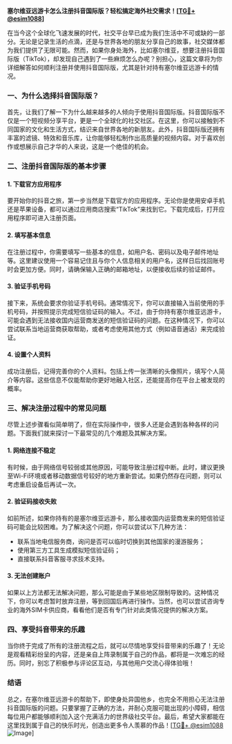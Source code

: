 **塞尔维亚远游卡怎么注册抖音国际版？轻松搞定海外社交需求！[[TG💪+ @esim1088](https://t.me/s/esim1088)]**

在当今这个全球化飞速发展的时代，社交平台早已成为我们生活中不可或缺的一部分。无论是记录生活的点滴，还是与世界各地的朋友分享自己的故事，社交媒体都为我们提供了无限可能。然而，如果你身处海外，比如塞尔维亚，想要注册抖音国际版（TikTok），却发现自己遇到了一些麻烦怎么办呢？别担心，这篇文章将为你详细解答如何顺利注册并使用抖音国际版，尤其是针对持有塞尔维亚远游卡的情况。

### 一、为什么选择抖音国际版？

首先，让我们了解一下为什么越来越多的人倾向于使用抖音国际版。抖音国际版不仅是一个短视频分享平台，更是一个全球化的社交社区。在这里，你可以接触到不同国家的文化和生活方式，结识来自世界各地的新朋友。此外，抖音国际版还拥有丰富的滤镜、特效和音乐库，让你能够轻松制作出高质量的视频内容。对于喜欢创作或想展示自己才华的人来说，这是一个绝佳的机会。

### 二、注册抖音国际版的基本步骤

#### 1. 下载官方应用程序

要开始你的抖音之旅，第一步当然是下载官方的应用程序。无论你是使用安卓手机还是苹果设备，都可以通过应用商店搜索“TikTok”来找到它。下载完成后，打开应用程序即可进入注册页面。

#### 2. 填写基本信息

在注册过程中，你需要填写一些基本的信息，如用户名、密码以及电子邮件地址等。这里建议使用一个容易记住且与你个人信息相关的用户名，这样日后找回账号时会更加方便。同时，请确保输入正确的邮箱地址，以便接收后续的验证邮件。

#### 3. 验证手机号码

接下来，系统会要求你验证手机号码。通常情况下，你可以直接输入当前使用的手机号码，并按照提示完成短信验证码的输入。不过，由于你持有塞尔维亚远游卡，可能会遇到无法接收国内运营商发送的短信验证码的问题。在这种情况下，你可以尝试联系当地运营商获取帮助，或者考虑使用其他方式（例如语音通话）来完成验证。

#### 4. 设置个人资料

成功注册后，记得完善你的个人资料。包括上传一张清晰的头像照片，填写个人简介等内容。这些信息不仅能帮助你更好地融入社区，还能提高你在平台上被发现的概率。

### 三、解决注册过程中的常见问题

尽管上述步骤看似简单明了，但在实际操作中，很多人还是会遇到各种各样的问题。下面我们就来探讨一下最常见的几个难题及其解决方案。

#### 1. 网络连接不稳定

有时候，由于网络信号较弱或其他原因，可能导致注册过程中断。此时，建议更换至Wi-Fi环境或者移动数据信号较好的地方重新尝试。如果仍然存在问题，则可以考虑重启设备后再试一次。

#### 2. 验证码接收失败

如前所述，如果你持有的是塞尔维亚远游卡，那么接收国内运营商发来的短信验证码可能会比较困难。为了解决这个问题，你可以尝试以下几种方法：
- 联系当地电信服务商，询问是否可以临时切换到其他国家的漫游服务；
- 使用第三方工具生成模拟短信验证码；
- 直接联系抖音客服寻求技术支持。

#### 3. 无法创建账户

如果以上方法都无法解决问题，那么可能是由于某些地区限制导致的。这种情况下，你可以考虑暂时放弃注册，等到回国后再进行操作。当然，也可以尝试咨询专业的海外SIM卡供应商，看看他们是否有专门针对此类情况提供的解决方案。

### 四、享受抖音带来的乐趣

当你终于完成了所有的注册流程之后，就可以尽情地享受抖音带来的乐趣了！无论是观看精彩纷呈的内容，还是亲自上阵录制属于自己的作品，都将是一次难忘的经历。同时，别忘了积极参与评论区互动，与其他用户交流心得体验哦！

### 结语

总之，在塞尔维亚远游卡的帮助下，即使身处异国他乡，也完全不用担心无法注册抖音国际版的问题。只要掌握了正确的方法，并耐心克服可能出现的小障碍，相信每位用户都能够顺利加入这个充满活力的世界级社交平台。最后，希望大家都能在这里找到属于自己的快乐时光，创造出更多令人羡慕的作品！[[TG💪+ @esim1088](https://t.me/s/esim1088) ![Image](https://i.postimg.cc/4NQfJmqS/Snipaste-2025-05-13-00-14-12.png)]